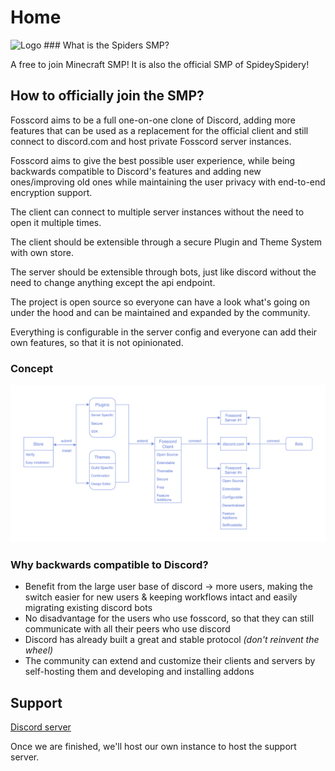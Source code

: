 # Home
<img src="https://i.ibb.co/kSQw2t7/GG.png" alt="Logo">
### What is the Spiders SMP?

A free to join Minecraft SMP! It is also the official SMP of SpideySpidery!

## How to officially join the SMP?

Fosscord aims to be a full one-on-one clone of Discord, adding more features
that can be used as a replacement for the official client and still connect to
discord.com and host private Fosscord server instances.

Fosscord aims to give the best possible user experience, while being backwards
compatible to Discord's features and adding new ones/improving old ones while
maintaining the user privacy with end-to-end encryption support.

The client can connect to multiple server instances without the need to open it
multiple times.

The client should be extensible through a secure Plugin and Theme System with
own store.

The server should be extensible through bots, just like discord without the need
to change anything except the api endpoint.

The project is open source so everyone can have a look what's going on under the
hood and can be maintained and expanded by the community.

Everything is configurable in the server config and everyone can add their own
features, so that it is not opinionated.

### Concept

<img src="assets/architecture.png" alt="Architecture">

### Why backwards compatible to Discord?

- Benefit from the large user base of discord -> more users, making the switch
  easier for new users & keeping workflows intact and easily migrating existing discord bots
- No disadvantage for the users who use fosscord, so that they can still
  communicate with all their peers who use discord
- Discord has already built a great and stable protocol _(don't reinvent the
  wheel)_
- The community can extend and customize their clients and servers by
  self-hosting them and developing and installing addons

## Support

[Discord server](https://discord.gg/ZrnGQP6p3d)

Once we are finished, we'll host our own instance to host the support server.
